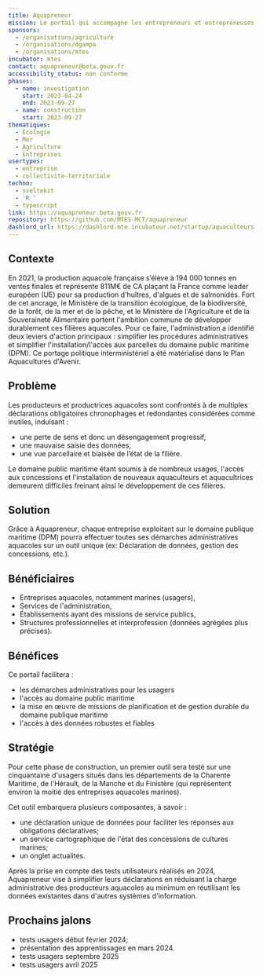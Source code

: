 ```yaml
---
title: Aquapreneur
mission: Le portail qui accompagne les entrepreneurs et entrepreneuses aquacoles
sponsors:
  - /organisations/agriculture
  - /organisations/dgampa
  - /organisations/mtes
incubator: mtes
contact: aquapreneur@beta.gouv.fr
accessibility_status: non conforme
phases:
  - name: investigation
    start: 2023-04-24
    end: 2023-09-27
  - name: construction
    start: 2023-09-27
thematiques:
  - Écologie
  - Mer
  - Agriculture
  - Entreprises
usertypes:
  - entreprise
  - collectivite-territoriale
techno:
  - sveltekit
  - 'R '
  - typescript
link: https://aquapreneur.beta.gouv.fr
repository: https://github.com/MTES-MCT/aquapreneur
dashlord_url: https://dashlord.mte.incubateur.net/startup/aquaculteurs.marins
---
```

## Contexte

En 2021, la production aquacole française s’élève à 194 000 tonnes en ventes finales⁠ et représente 811M€ de CA plaçant la France comme leader européen (UE) pour sa production d'huîtres, d'algues et de salmonidés. Fort de cet ancrage, le Ministère de la transition écologique, de la biodiversité, de la forêt, de la mer et de la pêche, et le Ministère de l'Agriculture et de la Souveraineté Alimentaire portent l'ambition commune de développer durablement ces filières aquacoles. Pour ce faire, l'administration a identifié deux leviers d'action principaux : simplifier les procédures administratives et simplifier l'installation/l'accès aux parcelles du domaine public maritime (DPM). Ce portage politique interministériel a été matérialisé dans le Plan Aquacultures d'Avenir.

## Problème

Les producteurs et productrices aquacoles sont confrontés à de multiples déclarations obligatoires chronophages et redondantes considérées comme inutiles, induisant :

* une perte de sens et donc un désengagement progressif,
* une mauvaise saisie des données,
* une vue parcellaire et biaisée de l’état de la filière.

Le domaine public maritime étant soumis à de nombreux usages, l'accès aux concessions et l'installation de nouveaux aquaculteurs et aquacultrices demeurent difficiles freinant ainsi le développement de ces filières.

## Solution

Grâce à Aquapreneur, chaque entreprise exploitant sur le domaine publique maritime (DPM) pourra effectuer toutes ses démarches administratives aquacoles sur un outil unique (ex: Déclaration de données, gestion des concessions, etc.).

## Bénéficiaires

* Entreprises aquacoles, notamment marines (usagers),
* Services de l'administration, 
* Établissements ayant des missions de service publics,
* Structures professionnelles et interprofession (données agrégées plus précises).

## Bénéfices

Ce portail facilitera :

* les démarches administratives pour les usagers
* l'accès au domaine public maritime
* la mise en œuvre de missions de planification et de gestion durable du domaine publique maritime
* l'accès à des données robustes et fiables

## Stratégie

Pour cette phase de construction, un premier outil sera testé sur une cinquantaine d'usagers situés dans les départements de la Charente Maritime, de l'Hérault, de la Manche et du Finistère (qui représentent environ la moitié des entreprises aquacoles marines).

Cet outil embarquera plusieurs composantes, à savoir :

* une déclaration unique de données pour faciliter les réponses aux obligations déclaratives;
* un service cartographique de l'état des concessions de cultures marines;
* un onglet actualités.

Après la prise en compte des tests utilisateurs réalisés en 2024, Aquapreneur vise à simplifier leurs déclarations en réduisant la charge administrative des producteurs aquacoles au minimum en réutilisant les données existantes dans d'autres systèmes d'information.

## Prochains jalons

* tests usagers début février 2024;
* présentation des apprentissages en mars 2024.
* tests usagers septembre 2025
* tests usagers avril 2025